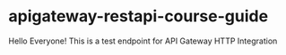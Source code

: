 # apigateway-restapi-course-guide

Hello Everyone!
This is a test endpoint for API Gateway HTTP Integration
